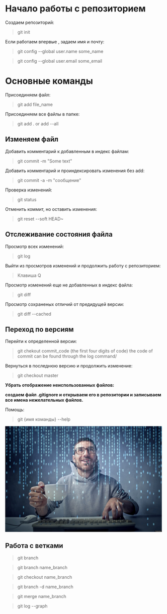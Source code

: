 # Начало работы с репозиторием

Создаем репозиторий:

> git init

Если работаем впервые , задаем имя и почту:

> git config --global user.name some_name

> git config --global user.email some_email

# Основные команды

Присоединяем файл:

> git add file_name

Присоединяем все файлы в папке:

> git add . or add --all

## Изменяем файл

Добавить комментарий к добавленным в индекс файлам:

> git commit -m "Some text"

Добавить комментарий и проиндексировать изменения без add:

> git commit -a -m "сообщение"

Проверка изменений:

> git status

Отменить коммит, но оставить изменения:

> git reset --soft HEAD~

## Отслеживание состояния файла

Просмотр всех изменений:

> git log

Выйти из просмотров изменений и продолжить работу с репозиторием:

> Клавиша Q

Просмотр изменений еще не добавленных в индекс файла:

> git diff

Просмотр сохраненых отличий от предидущей версии:

> git diff --cached

## Переход по версиям

Перейти к определенной версии:

> git chekout commit_code (the first four digits of code)
the code of commit can be found through the log command/

Вернуться в последнюю версию и продолжить изменение:

> git checkout master

**Убрать отображение неиспользованных файлов:**

**создаем файл .gitignore и открываем его в репозитории и записываем все имена нежелательных файлов.**



Помощь:

> git {имя команды} --help

![pic](9a3e15.jpg)

## Работа с ветками

> git branch

> git branch name_branch

> git checkout name_branch

> git branch -d name_branch

> git merge name_branch

> git log --graph
